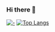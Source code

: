 ### Hi there 👋

<!--
**aneguet/aneguet** is a ✨ _special_ ✨ repository because its `README.md` (this file) appears on your GitHub profile.

Here are some ideas to get you started:

- 🔭 I’m currently working on ...
- 🌱 I’m currently learning ...
- 👯 I’m looking to collaborate on ...
- 🤔 I’m looking for help with ...
- 💬 Ask me about ...
- 📫 How to reach me: ...
- 😄 Pronouns: ...
- ⚡ Fun fact: ...
-->

[![-](https://github-readme-stats.vercel.app/api?username=aneguet&show_icons=true)](https://github.com/aneguet) [![Top Langs](https://github-readme-stats.vercel.app/api/top-langs/?username=aneguet&layout=compact)](https://github.com/aneguet)
